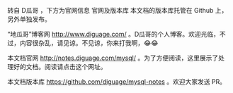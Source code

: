 转自 D瓜哥 ，下方为官网信息
官网及版本库
本文档的版本库托管在 Github 上，另外单独发布。

“地瓜哥”博客网
http://www.diguage.com/ 。D瓜哥的个人博客。欢迎光临，不过，内容很杂乱，请见谅。不见谅，你来打我啊，😂😂

本文档官网
http://notes.diguage.com/mysql/ 。为了方便阅读，这里展示了处理好的文档。阅读请点击这个网址。

本文档版本库
https://github.com/diguage/mysql-notes 。欢迎大家发送 PR。
